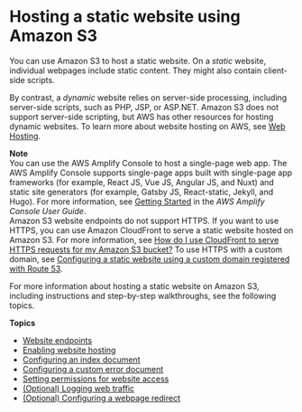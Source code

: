 # Hosting a static website using Amazon S3<a name="WebsiteHosting"></a>

You can use Amazon S3 to host a static website\. On a *static* website, individual webpages include static content\. They might also contain client\-side scripts\.

By contrast, a *dynamic* website relies on server\-side processing, including server\-side scripts, such as PHP, JSP, or ASP\.NET\. Amazon S3 does not support server\-side scripting, but AWS has other resources for hosting dynamic websites\. To learn more about website hosting on AWS, see [Web Hosting](https://aws.amazon.com/websites/)\. 

**Note**  
You can use the AWS Amplify Console to host a single\-page web app\. The AWS Amplify Console supports single\-page apps built with single\-page app frameworks \(for example, React JS, Vue JS, Angular JS, and Nuxt\) and static site generators \(for example, Gatsby JS, React\-static, Jekyll, and Hugo\)\. For more information, see [Getting Started](https://docs.aws.amazon.com/amplify/latest/userguide/getting-started.html) in the *AWS Amplify Console User Guide*\.  
Amazon S3 website endpoints do not support HTTPS\. If you want to use HTTPS, you can use Amazon CloudFront to serve a static website hosted on Amazon S3\. For more information, see [How do I use CloudFront to serve HTTPS requests for my Amazon S3 bucket?](https://aws.amazon.com/premiumsupport/knowledge-center/cloudfront-https-requests-s3) To use HTTPS with a custom domain, see [Configuring a static website using a custom domain registered with Route 53](https://docs.aws.amazon.com/AmazonS3/latest/userguide/website-hosting-custom-domain-walkthrough.html)\.

For more information about hosting a static website on Amazon S3, including instructions and step\-by\-step walkthroughs, see the following topics\.

**Topics**
+ [Website endpoints](WebsiteEndpoints.md)
+ [Enabling website hosting](EnableWebsiteHosting.md)
+ [Configuring an index document](IndexDocumentSupport.md)
+ [Configuring a custom error document](CustomErrorDocSupport.md)
+ [Setting permissions for website access](WebsiteAccessPermissionsReqd.md)
+ [\(Optional\) Logging web traffic](LoggingWebsiteTraffic.md)
+ [\(Optional\) Configuring a webpage redirect](how-to-page-redirect.md)